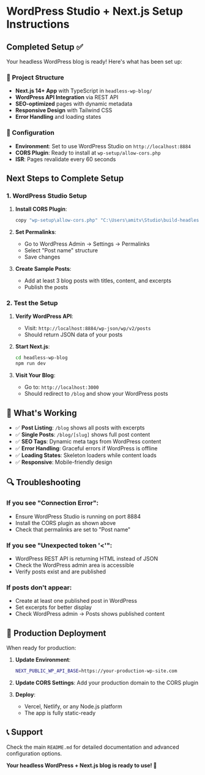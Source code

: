 # WordPress Studio + Next.js Setup Instructions

## Completed Setup ✅

Your headless WordPress blog is ready! Here's what has been set up:

### 📁 Project Structure
- **Next.js 14+ App** with TypeScript in `headless-wp-blog/`
- **WordPress API Integration** via REST API
- **SEO-optimized** pages with dynamic metadata
- **Responsive Design** with Tailwind CSS
- **Error Handling** and loading states

### 🔧 Configuration
- **Environment**: Set to use WordPress Studio on `http://localhost:8884`
- **CORS Plugin**: Ready to install at `wp-setup/allow-cors.php`
- **ISR**: Pages revalidate every 60 seconds

## Next Steps to Complete Setup

### 1. WordPress Studio Setup

1. **Install CORS Plugin**:
   ```bash
   copy "wp-setup\allow-cors.php" "C:\Users\amitv\Studio\build-headless-cms\wp-content\mu-plugins\allow-cors.php"
   ```

2. **Set Permalinks**:
   - Go to WordPress Admin → Settings → Permalinks
   - Select "Post name" structure
   - Save changes

3. **Create Sample Posts**:
   - Add at least 3 blog posts with titles, content, and excerpts
   - Publish the posts

### 2. Test the Setup

1. **Verify WordPress API**:
   - Visit: `http://localhost:8884/wp-json/wp/v2/posts`
   - Should return JSON data of your posts

2. **Start Next.js**:
   ```bash
   cd headless-wp-blog
   npm run dev
   ```

3. **Visit Your Blog**:
   - Go to: `http://localhost:3000`
   - Should redirect to `/blog` and show your WordPress posts

## 🎯 What's Working

- ✅ **Post Listing**: `/blog` shows all posts with excerpts
- ✅ **Single Posts**: `/blog/[slug]` shows full post content
- ✅ **SEO Tags**: Dynamic meta tags from WordPress content
- ✅ **Error Handling**: Graceful errors if WordPress is offline
- ✅ **Loading States**: Skeleton loaders while content loads
- ✅ **Responsive**: Mobile-friendly design

## 🔍 Troubleshooting

### If you see "Connection Error":
- Ensure WordPress Studio is running on port 8884
- Install the CORS plugin as shown above
- Check that permalinks are set to "Post name"

### If you see "Unexpected token '<'":
- WordPress REST API is returning HTML instead of JSON
- Check the WordPress admin area is accessible
- Verify posts exist and are published

### If posts don't appear:
- Create at least one published post in WordPress
- Set excerpts for better display
- Check WordPress admin → Posts shows published content

## 🚀 Production Deployment

When ready for production:

1. **Update Environment**:
   ```bash
   NEXT_PUBLIC_WP_API_BASE=https://your-production-wp-site.com
   ```

2. **Update CORS Settings**:
   Add your production domain to the CORS plugin

3. **Deploy**:
   - Vercel, Netlify, or any Node.js platform
   - The app is fully static-ready

## 📞 Support

Check the main `README.md` for detailed documentation and advanced configuration options.

**Your headless WordPress + Next.js blog is ready to use! 🎉**
